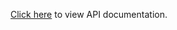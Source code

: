 [Click here](https://documenter.getpostman.com/view/17280911/UVypxwRh#a901e0d5-95a5-46a9-927b-2428356ea51c) to view API documentation.